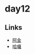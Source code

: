 # day12

## Links

- [阿金](https://rabbittee.github.io/JavaScript30/day12/kim/)
- [哈囉](https://rabbittee.github.io/JavaScript30/day12/kirby/)
